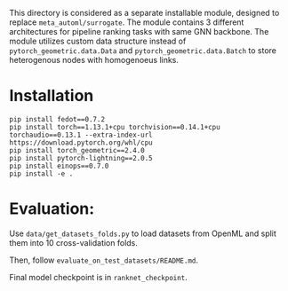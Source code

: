 This directory is considered as a separate installable module, designed to replace `meta_automl/surrogate`.
The module contains 3 different architectures for pipeline ranking tasks with same GNN backbone.
The module utilizes custom data structure instead of `pytorch_geometric.data.Data` and `pytorch_geometric.data.Batch` to store heterogenous nodes with homogenoeus links.

# Installation
```
pip install fedot==0.7.2
pip install torch==1.13.1+cpu torchvision==0.14.1+cpu torchaudio==0.13.1 --extra-index-url https://download.pytorch.org/whl/cpu
pip install torch_geometric==2.4.0
pip install pytorch-lightning==2.0.5
pip install einops==0.7.0
pip install -e .
```

# Evaluation:
Use `data/get_datasets_folds.py` to load datasets from OpenML and split them into 10 cross-validation folds.

Then, follow `evaluate_on_test_datasets/README.md`.

Final model checkpoint is in `ranknet_checkpoint`.